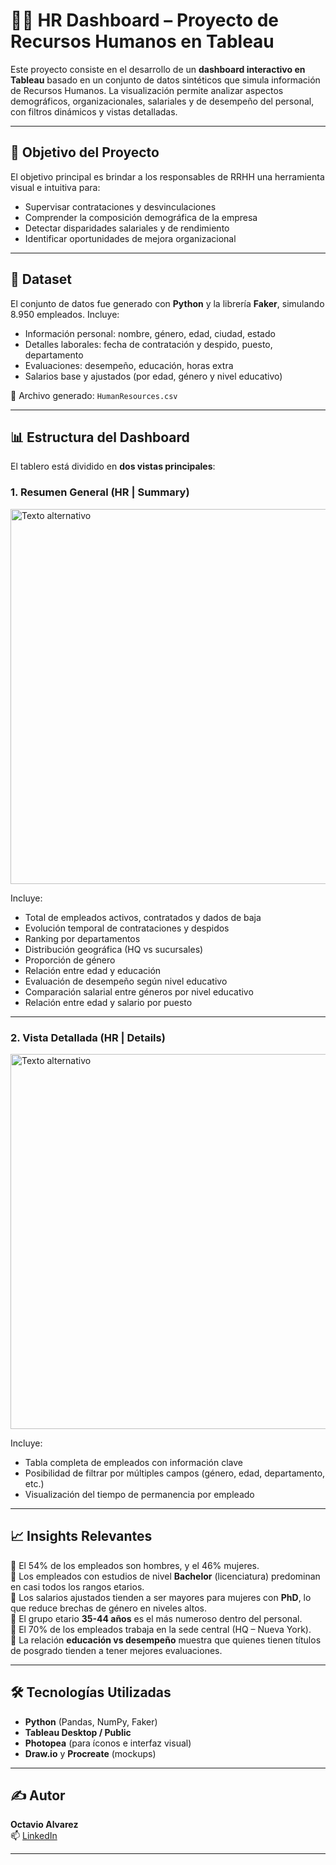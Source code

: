 # 👩‍💼 HR Dashboard – Proyecto de Recursos Humanos en Tableau

Este proyecto consiste en el desarrollo de un **dashboard interactivo en Tableau** basado en un conjunto de datos sintéticos que simula información de Recursos Humanos. La visualización permite analizar aspectos demográficos, organizacionales, salariales y de desempeño del personal, con filtros dinámicos y vistas detalladas.

---

## 🎯 Objetivo del Proyecto

El objetivo principal es brindar a los responsables de RRHH una herramienta visual e intuitiva para:

- Supervisar contrataciones y desvinculaciones
- Comprender la composición demográfica de la empresa
- Detectar disparidades salariales y de rendimiento
- Identificar oportunidades de mejora organizacional

---

## 🧾 Dataset

El conjunto de datos fue generado con **Python** y la librería **Faker**, simulando 8.950 empleados. Incluye:

- Información personal: nombre, género, edad, ciudad, estado
- Detalles laborales: fecha de contratación y despido, puesto, departamento
- Evaluaciones: desempeño, educación, horas extra
- Salarios base y ajustados (por edad, género y nivel educativo)

📁 Archivo generado: `HumanResources.csv`

---

## 📊 Estructura del Dashboard

El tablero está dividido en **dos vistas principales**:

### 1. **Resumen General (HR | Summary)**

<img src="RUTA_DE_LA_IMAGEN" alt="Texto alternativo" width="600">

Incluye:
- Total de empleados activos, contratados y dados de baja
- Evolución temporal de contrataciones y despidos
- Ranking por departamentos
- Distribución geográfica (HQ vs sucursales)
- Proporción de género
- Relación entre edad y educación
- Evaluación de desempeño según nivel educativo
- Comparación salarial entre géneros por nivel educativo
- Relación entre edad y salario por puesto

---

### 2. **Vista Detallada (HR | Details)**

<img src="RUTA_DE_LA_IMAGEN" alt="Texto alternativo" width="600">


Incluye:
- Tabla completa de empleados con información clave
- Posibilidad de filtrar por múltiples campos (género, edad, departamento, etc.)
- Visualización del tiempo de permanencia por empleado

---

## 📈 Insights Relevantes

🔹 El 54% de los empleados son hombres, y el 46% mujeres.  
🔹 Los empleados con estudios de nivel **Bachelor** (licenciatura) predominan en casi todos los rangos etarios.  
🔹 Los salarios ajustados tienden a ser mayores para mujeres con **PhD**, lo que reduce brechas de género en niveles altos.  
🔹 El grupo etario **35-44 años** es el más numeroso dentro del personal.  
🔹 El 70% de los empleados trabaja en la sede central (HQ – Nueva York).  
🔹 La relación **educación vs desempeño** muestra que quienes tienen títulos de posgrado tienden a tener mejores evaluaciones.  

---

## 🛠️ Tecnologías Utilizadas

- **Python** (Pandas, NumPy, Faker)
- **Tableau Desktop / Public**
- **Photopea** (para íconos e interfaz visual)
- **Draw.io** y **Procreate** (mockups)

---

## ✍️ Autor

**Octavio Alvarez**  
📫 [LinkedIn](https://linkedin.com/in/octavio-alvarez-6a229b223)  


---

